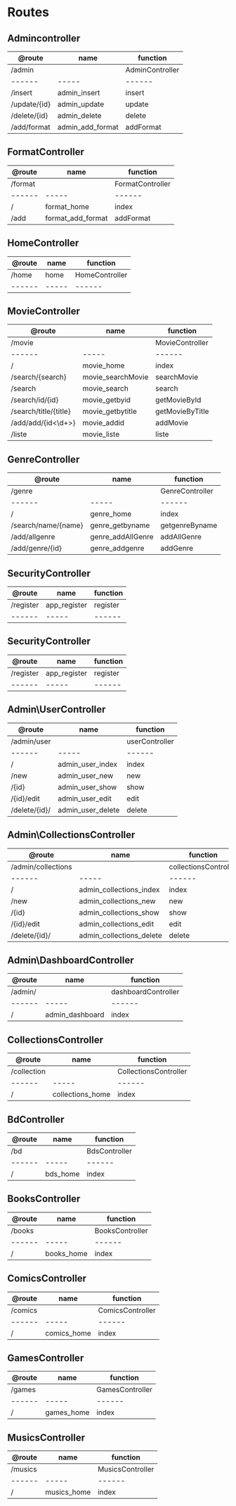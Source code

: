 # Routes

## Admincontroller

| @route       | name       | function  |
| ------------ | ---------- | --------- |
| /admin |  | AdminController |
| ------  | -----   | ------           |
| /insert      | admin_insert     | insert    |
| /update/{id} | admin_update     | update    |
| /delete/{id} | admin_delete     | delete    |
| /add/format  | admin_add_format | addFormat |


## FormatController

| @route  | name    | function         |
| ------- | ------- | ---------------- |
| /format |  | FormatController |
| ------  | -----   | ------           |
| /       | format_home    | index            |
| /add    | format_add_format  | addFormat        |

## HomeController

| @route           | name     | function     |
| ---------------- | -------- | ------------ |
| /home            |  home    | HomeController |
| ------           | -----    | ------          |


## MovieController

| @route                | name       | function        |
| --------------------- | ---------- | --------------- |
| /movie                |            | MovieController |
| ------                | -----      | ------          |
| /                     | movie_home       | index           |
| /search/{search}      |movie_searchMovie | searchMovie     |
| /search               | movie_search     | search          |
| /search/id/{id}       | movie_getbyid    | getMovieById    |
| /search/title/{title} | movie_getbytitle | getMovieByTitle |
| /add/add/{id<\d+>}    | movie_addid      | addMovie        |
| /liste                | movie_liste      | liste           |

## GenreController

| @route                | name       | function        |
| --------------------- | ---------- | --------------- |
| /genre                |            | GenreController |
| ------                | -----            | ------          |
| /                     | genre_home       | index           |
| /search/name/{name}   | genre_getbyname  | getgenreByname  |
| /add/allgenre         | genre_addAllGenre| addAllGenre     |
| /add/genre/{id}       | genre_addgenre   | addGenre        |


## SecurityController

| @route                | name       | function        |
| --------------------- | ---------- | --------------- |
| /register             | app_register     | register  |
| ------                | -----            | ------    |


## SecurityController

| @route                | name       | function        |
| --------------------- | ---------- | --------------- |
| /register             | app_register     | register  |
| ------                | -----            | ------    |

## Admin\UserController

| @route                | name       | function        |
| --------------------- | ---------- | --------------- |
| /admin/user           |            | userController  |
| ------                | -----            | ------    |
| /                     | admin_user_index | index     |
| /new                  | admin_user_new   | new       |
| /{id}                 | admin_user_show  | show      |
| /{id}/edit            | admin_user_edit  | edit      |
| /delete/{id}/         | admin_user_delete| delete    |

## Admin\CollectionsController

| @route                | name       | function        |
| --------------------- | ---------- | --------------- |
| /admin/collections           |            | collectionsController  |
| ------                | -----            | ------    |
| /                     | admin_collections_index | index     |
| /new                  | admin_collections_new   | new       |
| /{id}                 | admin_collections_show  | show      |
| /{id}/edit            | admin_collections_edit  | edit      |
| /delete/{id}/         | admin_collections_delete| delete    |

## Admin\DashboardController

| @route                | name       | function        |
| --------------------- | ---------- | --------------- |
| /admin/               |            | dashboardController  |
| ------                | -----           | ------    |
| /                     | admin_dashboard | index     |

## CollectionsController

| @route                | name       | function        |
| --------------------- | ---------- | --------------- |
| /collection           |            | CollectionsController  |
| ------                | -----      | ------          |
| /                     | collections_home | index     |


## BdController

| @route                | name       | function        |
| --------------------- | ---------- | --------------- |
| /bd           |            | BdsController  |
| ------                | -----      | ------          |
| /                     | bds_home | index     |

## BooksController

| @route                | name       | function        |
| --------------------- | ---------- | --------------- |
| /books          |            | BooksController  |
| ------                | -----      | ------          |
| /                     | books_home | index     |

## ComicsController

| @route                | name       | function        |
| --------------------- | ---------- | --------------- |
| /comics               |            | ComicsController  |
| ------                | -----      | ------          |
| /                     | comics_home | index     |

## GamesController

| @route                | name       | function        |
| --------------------- | ---------- | --------------- |
| /games          |            | GamesController  |
| ------                | -----      | ------          |
| /                     | games_home | index     |

## MusicsController

| @route                | name       | function        |
| --------------------- | ---------- | --------------- |
| /musics               |            | MusicsController  |
| ------                | -----      | ------          |
| /                     | musics_home | index     |


